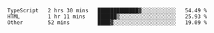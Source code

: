 <!--START_SECTION:waka-->

```text
TypeScript   2 hrs 30 mins   █████████████▓░░░░░░░░░░░   54.49 %
HTML         1 hr 11 mins    ██████▒░░░░░░░░░░░░░░░░░░   25.93 %
Other        52 mins         ████▓░░░░░░░░░░░░░░░░░░░░   19.09 %
```

<!--END_SECTION:waka-->
